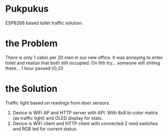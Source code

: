 # Pukpukus
ESP8266 based toilet traffic solution.

# the Problem
There is only 1 cabin per 20 men in our new office. It was annoying to enter toilet and realize that both still occupied. On 6th try... someone still shiting there... 1 hour passed (O_O)

# the Solution
Traffic light based on readings from door sensors.

1. Device is WiFi AP and HTTP server with API. With 8x8 bi-color matrix (as traffic light) and OLED display for stats.
2. Device is WiFi client and HTTP client with connected 2 reed switches and RGB led for current status.
